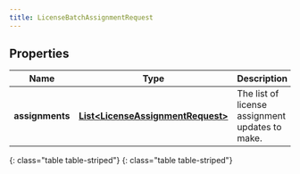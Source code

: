 ```yaml
---
title: LicenseBatchAssignmentRequest
---
```


## Properties

| Name | Type | Description | Notes |
| ------------ | ------------- | ------------- | ------------- |
| **assignments** | [**List&lt;LicenseAssignmentRequest&gt;**](LicenseAssignmentRequest.html) | The list of license assignment updates to make. |  |
{: class="table table-striped"}
{: class="table table-striped"}


